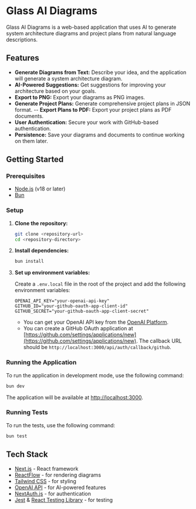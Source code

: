 # Glass AI Diagrams

Glass AI Diagrams is a web-based application that uses AI to generate system architecture diagrams and project plans from natural language descriptions.

## Features

-   **Generate Diagrams from Text:** Describe your idea, and the application will generate a system architecture diagram.
-   **AI-Powered Suggestions:** Get suggestions for improving your architecture based on your goals.
-   **Export to PNG:** Export your diagrams as PNG images.
-   **Generate Project Plans:** Generate comprehensive project plans in JSON format.
--   **Export Plans to PDF:** Export your project plans as PDF documents.
-   **User Authentication:** Secure your work with GitHub-based authentication.
-   **Persistence:** Save your diagrams and documents to continue working on them later.

## Getting Started

### Prerequisites

-   [Node.js](https://nodejs.org/) (v18 or later)
-   [Bun](https://bun.sh/)

### Setup

1.  **Clone the repository:**

    ```bash
    git clone <repository-url>
    cd <repository-directory>
    ```

2.  **Install dependencies:**

    ```bash
    bun install
    ```

3.  **Set up environment variables:**

    Create a `.env.local` file in the root of the project and add the following environment variables:

    ```
    OPENAI_API_KEY="your-openai-api-key"
    GITHUB_ID="your-github-oauth-app-client-id"
    GITHUB_SECRET="your-github-oauth-app-client-secret"
    ```

    -   You can get your OpenAI API key from the [OpenAI Platform](https://platform.openai.com/).
    -   You can create a GitHub OAuth application at [https://github.com/settings/applications/new](https://github.com/settings/applications/new). The callback URL should be `http://localhost:3000/api/auth/callback/github`.

### Running the Application

To run the application in development mode, use the following command:

```bash
bun dev
```

The application will be available at [http://localhost:3000](http://localhost:3000).

### Running Tests

To run the tests, use the following command:

```bash
bun test
```

## Tech Stack

-   [Next.js](https://nextjs.org/) - React framework
-   [ReactFlow](https://reactflow.dev/) - for rendering diagrams
-   [Tailwind CSS](https://tailwindcss.com/) - for styling
-   [OpenAI API](https://platform.openai.com/) - for AI-powered features
-   [NextAuth.js](https://next-auth.js.org/) - for authentication
-   [Jest](https://jestjs.io/) & [React Testing Library](https://testing-library.com/docs/react-testing-library/intro/) - for testing
